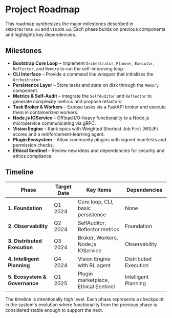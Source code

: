# Project Roadmap

This roadmap synthesizes the major milestones described in `ARCHITECTURE.md` and `VISION.md`.
Each phase builds on previous components and highlights key dependencies.

## Milestones
- **Bootstrap Core Loop** – Implement `Orchestrator`, `Planner`, `Executor`, `Reflector`, and `Memory` to run the self-improving loop.
- **CLI Interface** – Provide a command line wrapper that initializes the `Orchestrator`.
- **Persistence Layer** – Store tasks and state on disk through the `Memory` component.
- **Metrics & Self-Audit** – Integrate the `SelfAuditor` and `Reflector` to generate complexity metrics and propose refactors.
- **Task Broker & Workers** – Expose tasks via a FastAPI broker and execute them in containerized workers.
- **Node.js IOService** – Offload I/O-heavy functionality to a Node.js microservice communicating via gRPC.
- **Vision Engine** – Rank epics with Weighted Shortest Job First (WSJF) scores and a reinforcement-learning agent.
- **Plugin Ecosystem** – Allow community plugins with signed manifests and permission checks.
- **Ethical Sentinel** – Review new ideas and dependencies for security and ethics compliance.

## Timeline
| Phase | Target Date | Key Items | Dependencies |
|------|-------------|-----------|--------------|
| **1. Foundation** | Q1 2024 | Core loop, CLI, basic persistence | None |
| **2. Observability** | Q2 2024 | SelfAuditor, Reflector metrics | Foundation |
| **3. Distributed Execution** | Q3 2024 | Broker, Workers, Node.js IOService | Observability |
| **4. Intelligent Planning** | Q4 2024 | Vision Engine with RL agent | Distributed Execution |
| **5. Ecosystem & Governance** | Q1 2025 | Plugin marketplace, Ethical Sentinel | Intelligent Planning |

The timeline is intentionally high level. Each phase represents a checkpoint in the system's evolution where functionality from the previous phase is considered stable enough to support the next.
